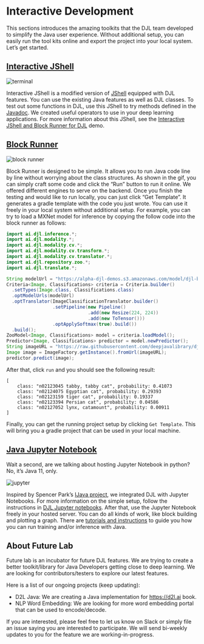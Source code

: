 # Interactive Development

This sections introduces the amazing toolkits that the DJL team developed to simplify the Java user experience.
Without additional setup, you can easily run the tool kits online and export the project into your local system. Let’s get started.

## [Interactive JShell](https://djl.ai/website/demo.html#jshell)

![terminal](https://raw.githubusercontent.com/deepjavalibrary/djl-demo/master/web-demo/interactive-console/img/terminal.gif)

Interactive JShell is a modified version of [JShell](https://docs.oracle.com/javase/9/jshell/introduction-jshell.htm#JSHEL-GUID-630F27C8-1195-4989-9F6B-2C51D46F52C8) equipped with DJL features.
You can use the existing Java features as well as DJL classes.
To test out some functions in DJL, use this JShell to try methods defined in the [Javadoc](https://javadoc.io/doc/ai.djl/api/latest/ai/djl/ndarray/NDArray.html).
We created useful operators to use in your deep learning applications.
For more information about this JShell, see the [Interactive JShell and Block Runner for DJL](https://github.com/deepjavalibrary/djl-demo/tree/master/web-demo/interactive-console#jshell) demo.


## [Block Runner](https://djl.ai/website/demo.html#block-runner)

![block runner](https://raw.githubusercontent.com/deepjavalibrary/djl-demo/master/web-demo/interactive-console/img/blockrunner.gif)

Block Runner is designed to be simple. 
It allows you to run Java code line by line without worrying about the class structures. As shown in the gif, you can simply craft some code and click the “Run” button to run it online. 
We offered different engines to serve on the backend. Once you finish the testing and would like to run locally, you can just click “Get Template”. It generates a gradle template with the code you just wrote. 
You can use it freely in your local system without additional setup. For example, you can try to load a MXNet model for inference by copying the follow code into the block runner as follows:

```java
import ai.djl.inference.*;
import ai.djl.modality.*;
import ai.djl.modality.cv.*;
import ai.djl.modality.cv.transform.*;
import ai.djl.modality.cv.translator.*;
import ai.djl.repository.zoo.*;
import ai.djl.translate.*;

String modelUrl = "https://alpha-djl-demos.s3.amazonaws.com/model/djl-blockrunner/mxnet_resnet18.zip?model_name=resnet18_v1";
Criteria<Image, Classifications> criteria = Criteria.builder()
  .setTypes(Image.class, Classifications.class)
  .optModelUrls(modelUrl)
  .optTranslator(ImageClassificationTranslator.builder()
                 .setPipeline(new Pipeline()
                              .add(new Resize(224, 224))
                              .add(new ToTensor()))
                 .optApplySoftmax(true).build())
  .build();
ZooModel<Image, Classifications> model = criteria.loadModel();
Predictor<Image, Classifications> predictor = model.newPredictor();
String imageURL = "https://raw.githubusercontent.com/deepjavalibrary/djl/master/examples/src/test/resources/kitten.jpg";
Image image = ImageFactory.getInstance().fromUrl(imageURL);
predictor.predict(image);
```

After that, click `run` and you should see the following result:

```
[
    class: "n02123045 tabby, tabby cat", probability: 0.41073
    class: "n02124075 Egyptian cat", probability: 0.29393
    class: "n02123159 tiger cat", probability: 0.19337
    class: "n02123394 Persian cat", probability: 0.04586
    class: "n02127052 lynx, catamount", probability: 0.00911
]
```

Finally, you can get the running project setup by clicking `Get Template`. This will bring you a gradle project that can be used in your local machine.

## [Java Jupyter Notebook](../jupyter/README.md)

Wait a second, are we talking about hosting Jupyter Notebook in python? 
No, it’s Java 11, only.

![jupyter](https://djl-ai.s3.amazonaws.com/web-data/images/jupyter.gif)

Inspired by Spencer Park’s [IJava project](https://github.com/SpencerPark/IJava), we integrated DJL with Jupyter Notebooks. 
For more information on the simple setup, follow the instructions in [DJL Jupyter notebooks](../jupyter/README.md#setup).
After that, use the Jupyter Notebook freely in your hosted server. You can do all kinds of work, like block building and plotting a graph.
There are [tutorials and instructions](../jupyter/README.md#djl---jupyter-notebooks) to guide you how you can run training and/or inference with Java.

## About Future Lab

Future lab is an incubator for future DJL features. We are trying to create a better toolkit/library for Java Developers
getting close to deep learning. We are looking for contributors/testers to explore our latest features.

Here is a list of our ongoing projects (keep updating):

- D2L Java: We are creating a Java implementation for https://d2l.ai book.
- NLP Word Embedding: We are looking for more word embedding portal that can be used to encode/decode.

If you are interested, please feel free to let us know on Slack or simply file an issue saying you are interested to participate.
We will send bi-weekly updates to you for the feature we are working-in-progress.
